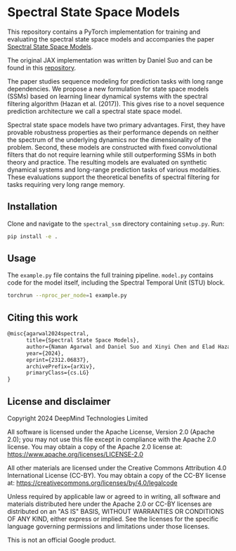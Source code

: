 # Spectral State Space Models

This repository contains a PyTorch implementation for training and evaluating the
spectral state space models and accompanies the paper [Spectral State Space
Models](https://arxiv.org/abs/2312.06837).

The original JAX implementation was
written by Daniel Suo and can be found in this
[repository](https://github.com/google-deepmind/spectral_ssm).

The paper studies sequence modeling for prediction tasks with long range
dependencies. We propose a new formulation for state space models (SSMs) based
on learning linear dynamical systems with the spectral filtering algorithm
(Hazan et al. (2017)). This gives rise to a novel sequence prediction
architecture we call a spectral state space model.

Spectral state space models have two primary advantages. First, they have
provable robustness properties as their performance depends on neither the
spectrum of the underlying dynamics nor the dimensionality of the problem.
Second, these models are constructed with fixed convolutional filters that do
not require learning while still outperforming SSMs in both theory and practice.
The resulting models are evaluated on synthetic dynamical systems and long-range
prediction tasks of various modalities. These evaluations support the
theoretical benefits of spectral filtering for tasks requiring very long range
memory.

## Installation

Clone and navigate to the `spectral_ssm` directory containing `setup.py`. Run:

```bash
pip install -e .
```

## Usage

The `example.py` file contains the full training pipeline. `model.py` contains
code for the model itself, including the Spectral Temporal Unit (STU) block.

```bash
torchrun --nproc_per_node=1 example.py
```

## Citing this work

```latex
@misc{agarwal2024spectral,
      title={Spectral State Space Models},
      author={Naman Agarwal and Daniel Suo and Xinyi Chen and Elad Hazan},
      year={2024},
      eprint={2312.06837},
      archivePrefix={arXiv},
      primaryClass={cs.LG}
}
```

## License and disclaimer

Copyright 2024 DeepMind Technologies Limited

All software is licensed under the Apache License, Version 2.0 (Apache 2.0);
you may not use this file except in compliance with the Apache 2.0 license.
You may obtain a copy of the Apache 2.0 license at:
https://www.apache.org/licenses/LICENSE-2.0

All other materials are licensed under the Creative Commons Attribution 4.0
International License (CC-BY). You may obtain a copy of the CC-BY license at:
https://creativecommons.org/licenses/by/4.0/legalcode

Unless required by applicable law or agreed to in writing, all software and
materials distributed here under the Apache 2.0 or CC-BY licenses are
distributed on an "AS IS" BASIS, WITHOUT WARRANTIES OR CONDITIONS OF ANY KIND,
either express or implied. See the licenses for the specific language governing
permissions and limitations under those licenses.

This is not an official Google product.
